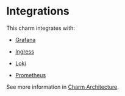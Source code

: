# Integrations

This charm integrates with:

- [Grafana](https://grafana.com/)

- [Ingress](https://kubernetes.io/docs/concepts/services-networking/ingress/#what-is-ingress)

- [Loki](https://grafana.com/oss/loki/)

- [Prometheus](https://prometheus.io/)

See more information in [Charm Architecture](https://charmhub.io/content-cache-k8s/docs/charm-architecture).